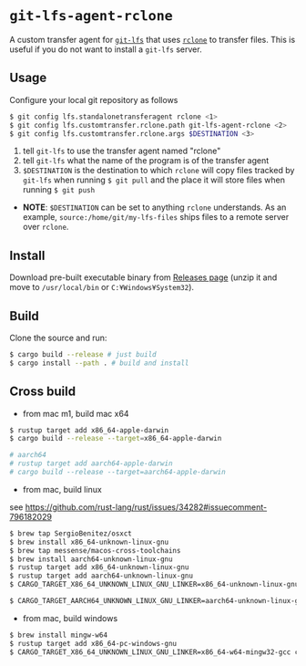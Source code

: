 # `git-lfs-agent-rclone`

A custom transfer agent for [`git-lfs`](https://git-lfs.github.com/) that uses [`rclone`](https://www.openssh.com/) to transfer files.
This is useful if you do not want to install a `git-lfs` server.

## Usage

Configure your local git repository as follows

```sh
$ git config lfs.standalonetransferagent rclone <1>
$ git config lfs.customtransfer.rclone.path git-lfs-agent-rclone <2>
$ git config lfs.customtransfer.rclone.args $DESTINATION <3>
```
1. tell `git-lfs` to use the transfer agent named "rclone"
2. tell `git-lfs` what the name of the program is of the transfer agent
3. `$DESTINATION` is the destination to which `rclone` will copy files tracked by `git-lfs` when running `$ git pull` and the place it will store files when running `$ git push`

- **NOTE**: `$DESTINATION` can be set to anything `rclone` understands.
      As an example, `source:/home/git/my-lfs-files` ships files to a remote server over `rclone`.

## Install

Download pre-built executable binary from [Releases page](https://github.com/funatsufumiya/git-lfs-agent-rclone/releases) (unzip it and move to `/usr/local/bin` or `C:¥Windows¥System32`).

## Build

Clone the source and run:

```bash
$ cargo build --release # just build
$ cargo install --path . # build and install
```

## Cross build

- from mac m1, build mac x64

```bash
$ rustup target add x86_64-apple-darwin
$ cargo build --release --target=x86_64-apple-darwin

# aarch64
# rustup target add aarch64-apple-darwin
# cargo build --release --target=aarch64-apple-darwin
```

- from mac, build linux

see https://github.com/rust-lang/rust/issues/34282#issuecomment-796182029

```bash
$ brew tap SergioBenitez/osxct
$ brew install x86_64-unknown-linux-gnu
$ brew tap messense/macos-cross-toolchains
$ brew install aarch64-unknown-linux-gnu
$ rustup target add x86_64-unknown-linux-gnu
$ rustup target add aarch64-unknown-linux-gnu
$ CARGO_TARGET_X86_64_UNKNOWN_LINUX_GNU_LINKER=x86_64-unknown-linux-gnu-gcc cargo build --release --target=x86_64-unknown-linux-gnu

$ CARGO_TARGET_AARCH64_UNKNOWN_LINUX_GNU_LINKER=aarch64-unknown-linux-gnu-gcc cargo build --release --target=aarch64-unknown-linux-gnu
```

- from mac, build windows

```bash
$ brew install mingw-w64
$ rustup target add x86_64-pc-windows-gnu
$ CARGO_TARGET_X86_64_UNKNOWN_LINUX_GNU_LINKER=x86_64-w64-mingw32-gcc cargo build --release --target=x86_64-pc-windows-gnu
```